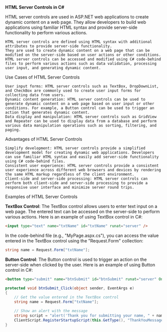 **HTML Server Controls in C#**

HTML server controls are used in ASP.NET web applications to create dynamic content on a web page. They allow developers to build web applications using familiar HTML syntax and provide server-side functionality to perform various actions.

    HTML server controls are defined using HTML syntax with additional attributes to provide server-side functionality.
    They are used to create dynamic content on a web page that can be modified on the server-side based on user actions or other conditions.
    HTML server controls can be accessed and modified using C# code-behind files to perform various actions such as data validation, processing user input, and generating dynamic content.

Use Cases of HTML Server Controls


    User input forms: HTML server controls such as TextBox, DropDownList, and CheckBox are commonly used to create user input forms for collecting data from users.
    Dynamic content generation: HTML server controls can be used to generate dynamic content on a web page based on user input or other conditions. For example, a Button control can be used to trigger an action that generates dynamic content.
    Data display and manipulation: HTML server controls such as GridView and Repeater can be used to display data from a database and perform various data manipulation operations such as sorting, filtering, and paging.

Advantages of HTML Server Controls

    Simplify development: HTML server controls provide a simplified development model for creating dynamic web applications. Developers can use familiar HTML syntax and easily add server-side functionality using C# code-behind files.
    Consistent user experience: HTML server controls provide a consistent user experience across different web browsers and devices by rendering the same HTML markup regardless of the client environment.
    Client-side and server-side processing: HTML server controls can perform both client-side and server-side processing to provide a responsive user interface and minimize server round trips.

Examples of HTML Server Controls

  **TextBox Control**: The TextBox control allows users to enter text input on a web page. The entered text can be accessed on the server-side to perform various actions. Here is an example of using TextBox control in C#:

```html
<input type="text" name="txtName" id="txtName" runat="server" />
```

In the code-behind file (e.g., "MyPage.aspx.cs"), you can access the value entered in the TextBox control using the "Request.Form" collection:

```csharp
string name = Request.Form["txtName"];
```

**Button Control**: The Button control is used to trigger an action on the server-side when clicked by the user. Here is an example of using Button control in C#:


```html
<button type="submit" name="btnSubmit" id="btnSubmit" runat="server" OnClick="btnSubmit_Click">Submit</button>
```

```csharp
protected void btnSubmit_Click(object sender, EventArgs e)
{
    // Get the value entered in the TextBox control
    string name = Request.Form["txtName"];

    // Show an alert with the message
    string script = "alert('Thank you for submitting your name, " + name + "');";
    ClientScript.RegisterStartupScript(this.GetType(), "ThankYouMessage", script, true);
}
    
